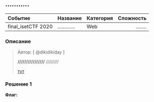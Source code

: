## ...........

| Событие | Название | Категория | Сложность |
|:--------|:---------|:----------|----------:|
| final_isetCTF 2020 | ............. | Web | ........ |

### Описание
> Автор: [ @dikidikiday ]
>
> **////////////////** *////////*
>
> [тут](http://ваш_сайт)

### Решение 1



**Флаг:**

> 
